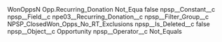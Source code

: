 <?xml version="1.0" encoding="UTF-8"?>
<CustomMetadata xmlns="http://soap.sforce.com/2006/04/metadata" xmlns:xsi="http://www.w3.org/2001/XMLSchema-instance" xmlns:xsd="http://www.w3.org/2001/XMLSchema">
    <label>WonOppsN Opp.Recurring_Donation Not_Equa</label>
    <protected>false</protected>
    <values>
        <field>npsp__Constant__c</field>
        <value xsi:nil="true"/>
    </values>
    <values>
        <field>npsp__Field__c</field>
        <value xsi:type="xsd:string">npe03__Recurring_Donation__c</value>
    </values>
    <values>
        <field>npsp__Filter_Group__c</field>
        <value xsi:type="xsd:string">NPSP_ClosedWon_Opps_No_RT_Exclusions</value>
    </values>
    <values>
        <field>npsp__Is_Deleted__c</field>
        <value xsi:type="xsd:boolean">false</value>
    </values>
    <values>
        <field>npsp__Object__c</field>
        <value xsi:type="xsd:string">Opportunity</value>
    </values>
    <values>
        <field>npsp__Operator__c</field>
        <value xsi:type="xsd:string">Not_Equals</value>
    </values>
</CustomMetadata>
